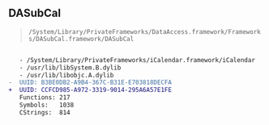 ## DASubCal

> `/System/Library/PrivateFrameworks/DataAccess.framework/Frameworks/DASubCal.framework/DASubCal`

```diff

   - /System/Library/PrivateFrameworks/iCalendar.framework/iCalendar
   - /usr/lib/libSystem.B.dylib
   - /usr/lib/libobjc.A.dylib
-  UUID: B3BE0DB2-A9B4-367C-B31E-E703818DECFA
+  UUID: CCFCD985-A972-3319-9014-295A6A57E1FE
   Functions: 217
   Symbols:   1038
   CStrings:  814

```
